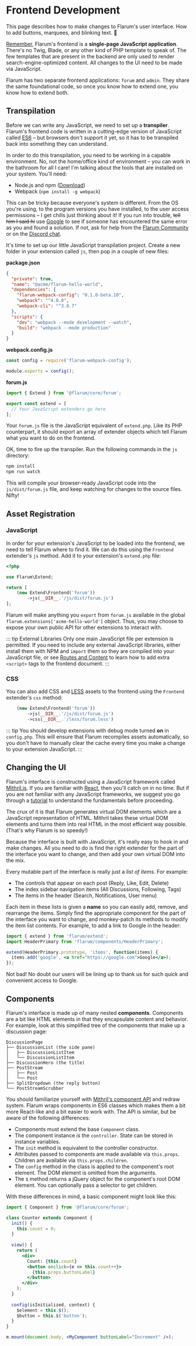 # Frontend Development

This page describes how to make changes to Flarum's user interface. How to add buttons, marquees, and blinking text. 🤩

[Remember](/extend/start.md#architecture), Flarum's frontend is a **single-page JavaScript application**. There's no Twig, Blade, or any other kind of PHP template to speak of. The few templates that are present in the backend are only used to render search-engine-optimized content. All changes to the UI need to be made via JavaScript.

Flarum has two separate frontend applications: `forum` and `admin`. They share the same foundational code, so once you know how to extend one, you know how to extend both.

## Transpilation

Before we can write any JavaScript, we need to set up a **transpiler**. Flarum's frontend code is written in a cutting-edge version of JavaScript called [ES6](https://git.io/es6features) – but browsers don't support it yet, so it has to be transpiled back into something they can understand.

In order to do this transpilation, you need to be working in a capable environment. No, not the home/office kind of environment – you can work in the bathroom for all I care! I'm talking about the tools that are installed on your system. You'll need:

* Node.js and npm ([Download](https://nodejs.org/en/download/))
* Webpack (`npm install -g webpack`)

This can be tricky because everyone's system is different. From the OS you're using, to the program versions you have installed, to the user access permissions – I get chills just thinking about it! If you run into trouble, ~~tell him I said hi~~ use [Google](https://google.com) to see if someone has encountered the same error as you and found a solution. If not, ask for help from the [Flarum Community](https://discuss.flarum.org) or on the [Discord chat](https://flarum.org/chat/).

It's time to set up our little JavaScript transpilation project. Create a new folder in your extension called `js`, then pop in a couple of new files:

**package.json**

```json
{
  "private": true,
  "name": "@acme/flarum-hello-world",
  "dependencies": {
    "flarum-webpack-config": "0.1.0-beta.10",
    "webpack": "^4.0.0",
    "webpack-cli": "^3.0.7"
  },
  "scripts": {
    "dev": "webpack --mode development --watch",
    "build": "webpack --mode production"
  }
}
```

**webpack.config.js**

```js
const config = require('flarum-webpack-config');

module.exports = config();
```

**forum.js**

```js
import { Extend } from '@flarum/core/forum';

export const extend = [
  // Your JavaScript extenders go here
];
```

Your `forum.js` file is the JavaScript equivalent of `extend.php`. Like its PHP counterpart, it should export an array of extender objects which tell Flarum what you want to do on the frontend.

OK, time to fire up the transpiler. Run the following commands in the `js` directory:

```bash
npm install
npm run watch
```

This will compile your browser-ready JavaScript code into the `js/dist/forum.js` file, and keep watching for changes to the source files. Nifty!

## Asset Registration

### JavaScript

In order for your extension's JavaScript to be loaded into the frontend, we need to tell Flarum where to find it. We can do this using the `Frontend` extender's `js` method. Add it to your extension's `extend.php` file:

```php
<?php

use Flarum\Extend;

return [
    (new Extend\Frontend('forum'))
        ->js(__DIR__.'/js/dist/forum.js')
];
```

Flarum will make anything you `export` from `forum.js` available in the global `flarum.extensions['acme-hello-world']` object. Thus, you may choose to expose your own public API for other extensions to interact with.

::: tip External Libraries
Only one main JavaScript file per extension is permitted. If you need to include any external JavaScript libraries, either install them with NPM and `import` them so they are compiled into your JavaScript file, or see [Routes and Content](/extend/routes.md) to learn how to add extra `<script>` tags to the frontend document.
:::

### CSS

You can also add CSS and [LESS](http://lesscss.org/features/) assets to the frontend using the `Frontend` extender's `css` method:

```php
    (new Extend\Frontend('forum'))
        ->js(__DIR__.'/js/dist/forum.js')
        ->css(__DIR__.'/less/forum.less')
```

::: tip
You should develop extensions with debug mode turned **on** in `config.php`. This will ensure that Flarum recompiles assets automatically, so you don't have to manually clear the cache every time you make a change to your extension JavaScript.
:::

## Changing the UI

Flarum's interface is constructed using a JavaScript framework called [Mithril.js](https://mithril.js.org/archive/v0.2.5). If you are familiar with [React](https://reactjs.org), then you'll catch on in no time. But if you are not familiar with any JavaScript frameworks, we suggest you go through a [tutorial](http://ratfactor.com/mithril1/?/shire) to understand the fundamentals before proceeding.

The crux of it is that Flarum generates virtual DOM elements which are a JavaScript representation of HTML. Mithril takes these virtual DOM elements and turns them into real HTML in the most efficient way possible. (That's why Flarum is so speedy!)

Because the interface is built with JavaScript, it's really easy to hook in and make changes. All you need to do is find the right extender for the part of the interface you want to change, and then add your own virtual DOM into the mix.

Every mutable part of the interface is really just a *list of items*. For example:

* The controls that appear on each post (Reply, Like, Edit, Delete)
* The index sidebar navigation items (All Discussions, Following, Tags)
* The items in the header (Search, Notifications, User menu)

Each item in these lists is given a **name** so you can easily add, remove, and rearrange the items. Simply find the appropriate component for the part of the interface you want to change, and monkey-patch its methods to modify the item list contents. For example, to add a link to Google in the header:

```jsx
import { extend } from 'flarum/extend';
import HeaderPrimary from 'flarum/components/HeaderPrimary';

extend(HeaderPrimary.prototype, 'items', function(items) {
  items.add('google', <a href="https://google.com">Google</a>);
});
```

<!--
Simply find the appropriate extender for the part of the interface you want to change, and call the `add` and `remove`. For example, to add a link to Google in the header:

```jsx
import { Extend } from '@flarum/core/forum';

export const extend = [
  new Extend.Header()
    .add('google', () => <a href="https://google.com">Google</a>)
    .remove('search')
];
```
-->

Not bad! No doubt our users will be lining up to thank us for such quick and convenient access to Google.

## Components

Flarum's interface is made up of many nested **components**. Components are a bit like HTML elements in that they encapsulate content and behavior. For example, look at this simplified tree of the components that make up a discussion page:

```
DiscussionPage
├── DiscussionList (the side pane)
│   ├── DiscussionListItem
│   └── DiscussionListItem
├── DiscussionHero (the title)
├── PostStream
│   ├── Post
│   └── Post
├── SplitDropdown (the reply button)
└── PostStreamScrubber
```

You should familiarize yourself with [Mithril's component API](https://mithril.js.org/archive/v0.2.5/mithril.component.html) and redraw system. Flarum wraps components in ES6 classes which makes them a bit more React-like and a bit easier to work with. The API is similar, but be aware of the following differences:

* Components must extend the base `Component` class.
* The component instance _is_ the `controller`. State can be stored in instance variables.
* The `init` method is equivalent to the controller constructor.
* Attributes passed to components are made available via `this.props`. Children are available via `this.props.children`.
* The `config` method in the class is applied to the component's root element. The DOM element is omitted from the arguments.
* The `$` method returns a jQuery object for the component's root DOM element. You can optionally pass a selector to get children.

With these differences in mind, a basic component might look like this:

```jsx
import { Component } from '@flarum/core/forum';

class Counter extends Component {
  init() {
    this.count = 0;
  }
  
  view() {
    return (
      <div>
        Count: {this.count}
        <button onclick={e => this.count++}>
          {this.props.buttonLabel}
        </button>
      </div>
    );
  }
  
  config(isInitialized, context) {
    $element = this.$();
    $button = this.$('button');
  }
}

m.mount(document.body, <MyComponent buttonLabel="Increment" />);
```
